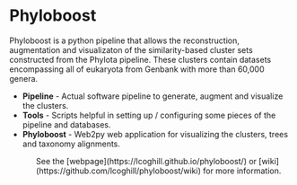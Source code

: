 Phyloboost
==========

Phyloboost is a python pipeline that allows the reconstruction, augmentation and visualizaton of the similarity-based cluster sets constructed from the Phylota pipeline. These clusters contain datasets encompassing all of eukaryota from Genbank with more than 60,000 genera.

<ul>
<li><b>Pipeline</b> - Actual software pipeline to generate, augment and visualize the clusters.
<li><b>Tools</b> - Scripts helpful in setting up / configuring some pieces of the pipeline and databases.
<li><b>Phyloboost</b> - Web2py web application for visualizing the clusters, trees and taxonomy alignments.
<ul>
<p>
See the [webpage](https://lcoghill.github.io/phyloboost/) or [wiki](https://github.com/lcoghill/phyloboost/wiki) for more information.


